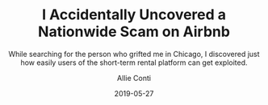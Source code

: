 ---
date: "2019-05-27"
title: "I Accidentally Uncovered a Nationwide Scam on Airbnb"
subtitle: "While searching for the person who grifted me in Chicago, I discovered just how easily users of the short-term rental platform can get exploited."
link: "https://www.vice.com/amp/en_uk/article/43k7z3/nationwide-fake-host-scam-on-airbnb"
author: "Allie Conti"
publication: "Vice"
category: "Culture"
subcategory: ""
readingtime: "20"
---